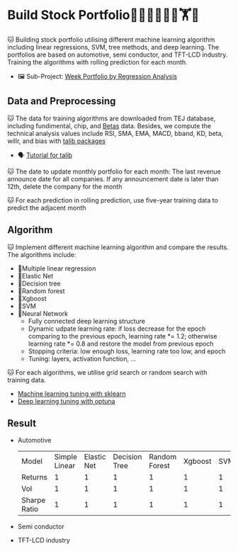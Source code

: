 # Build Stock Portfolio🦁🙉😹🧑💗🦁🏋🐱


🐱 Building stock portfolio utilising different machine learning algorithm including linear regressions, SVM, tree methods, and deep learning.
The portfolios are based on automotive, semi conductor, and TFT-LCD industry.\
Training the algorithms with rolling prediction for each month.

- 🖼️ Sub-Project: [Week Portfolio by Regression Analysis](https://github.com/KJJHHH/Build-Portfolio/tree/master/Week_portfolio)

## Data and Preprocessing
🐱 The data for training algorithms are downloaded from TEJ database, including fundimental, chip, and [Betas](https://api.tej.com.tw/columndoc.html?subId=51) data. Besides, we compute the technical analysis values include RSI, SMA, EMA, MACD, bband, KD, beta, willr, and bias with [talib packages](https://github.com/TA-Lib/ta-lib-python?tab=readme-ov-file#indicator-groups) 
- 🗣️ [Tutorial for talib](https://medium.com/ai%E8%82%A1%E4%BB%94/%E7%94%A8-python-%E5%BF%AB%E9%80%9F%E8%A8%88%E7%AE%97-158-%E7%A8%AE%E6%8A%80%E8%A1%93%E6%8C%87%E6%A8%99-26f9579b8f3a)

🐱 The date to update monthly portfolio for each month: The last revenue announce date for all companies. If any announcement date is later than 12th, delete the company for the month

🐱 For each prediction in rolling prediction, use five-year training data to predict the adjacent month




## Algorithm
🐱 Implement different machine learning algorithm and compare the results. The algorithms include:
- 📝Multiple linear regression
- 📝Elastic Net
- 📝Decision tree
- 📝Random forest
- 📝Xgboost
- 📝SVM
- 📝Neural Network
    - Fully connected deep learning structure
    - Dynamic udpate learning rate: if loss decrease for the epoch comparing to the previous epoch, learning rate *= 1.2; otherwise learning rate *= 0.8 and restore the model from previous epoch
    - Stopping criteria: low enough loss, learning rate too low, and epoch
    - Tuning: layers, activation function, ...

🐱 For each algorithms, we utilise grid search or random search with training data.
- [Machine learning tuning with sklearn](https://scikit-learn.org/stable/modules/grid_search.html)
- [Deep learning tuning with optuna](https://github.com/optuna/optuna)

## Result
- Automotive
    <table>
    <tr>
        <td>Model</td>
        <td>Simple Linear</td>
        <td>Elastic Net</td>
        <td>Decision Tree</td>
        <td>Random Forest</td>
        <td>Xgboost</td>
        <td>SVM</td>
        <td>Ensemble-Voting</td>
        <td>Deep Learning</td>
    </tr>
    <tr>
        <td>Returns</td>
        <td>1</td>
        <td>1</td>
        <td>1</td>
        <td>1</td>
        <td>1</td>
        <td>1</td>
        <td>1</td>
        <td>1</td>
    </tr>
    <tr>
        <td>Vol</td>
        <td>1</td>
        <td>1</td>
        <td>1</td>
        <td>1</td>
        <td>1</td>
        <td>1</td>
        <td>1</td>
        <td>1</td>
    </tr>
    <tr>
        <td>Sharpe Ratio</td>
        <td>1</td>
        <td>1</td>
        <td>1</td>
        <td>1</td>
        <td>1</td>
        <td>1</td>
        <td>1</td>
        <td>1</td>
    </tr>
    </table>
- Semi conductor
    
- TFT-LCD industry

